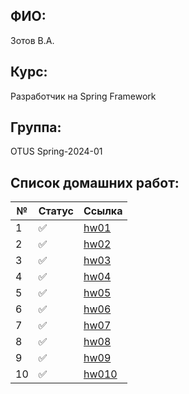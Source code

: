 ## ФИО:
Зотов В.А.
## Курс:
Разработчик на Spring Framework
## Группа:
OTUS Spring-2024-01
## Список домашних работ:

| №  | Статус                | Ссылка                                                                       |
|----|-----------------------|------------------------------------------------------------------------------|
| 1  | :white_check_mark:    | [hw01](https://github.com/foxel93/2024-01-otus-spring-zotov/tree/main/hw01)  |
| 2  | :white_check_mark:    | [hw02](https://github.com/foxel93/2024-01-otus-spring-zotov/tree/main/hw02)  |
| 3  | :white_check_mark:    | [hw03](https://github.com/foxel93/2024-01-otus-spring-zotov/tree/main/hw03)  |
| 4  | :white_check_mark:    | [hw04](https://github.com/foxel93/2024-01-otus-spring-zotov/tree/main/hw04)  |
| 5  | :white_check_mark:    | [hw05](https://github.com/foxel93/2024-01-otus-spring-zotov/tree/main/hw05)  |
| 6  | :white_check_mark:    | [hw06](https://github.com/foxel93/2024-01-otus-spring-zotov/tree/main/hw06)  |
| 7  | :white_check_mark:    | [hw07](https://github.com/foxel93/2024-01-otus-spring-zotov/tree/main/hw07)  |
| 8  | :white_check_mark:    | [hw08](https://github.com/foxel93/2024-01-otus-spring-zotov/tree/main/hw08)  |
| 9  | :white_check_mark:    | [hw09](https://github.com/foxel93/2024-01-otus-spring-zotov/tree/main/hw09)  |
| 10 | :white_check_mark:    | [hw010](https://github.com/foxel93/2024-01-otus-spring-zotov/tree/main/hw10) |
